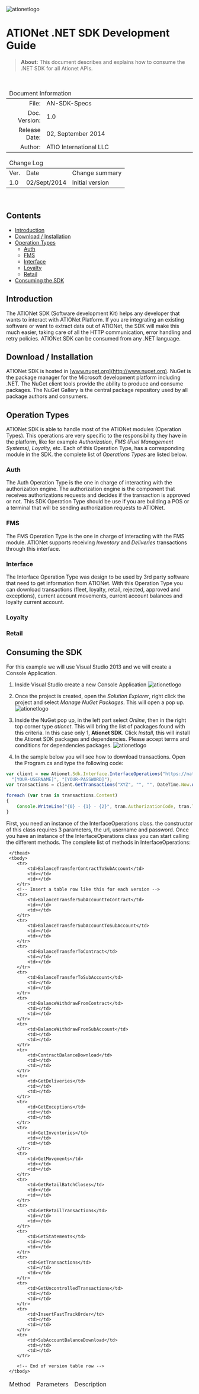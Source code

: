 ![ationetlogo](Content/Images/ATIOnetLogo_250x70.png) 
# ATIONet .NET SDK Development Guide
> **About:** This document describes and explains how to consume the .NET SDK for all Ationet APIs.	

</br>

<table>
	<thead>
		<tr>
			<td colspan="2" class="tablehead">Document Information</td>
		</tr>
	</thead>
	<tbody>
		<tr>
			<td width="20%" class="rowhead" align="right">File:</td>
			<td>AN-SDK-Specs</td>
		</tr>
		<tr>
			<td align="right">Doc. Version:</td>
			<td>1.0</td>
		</tr>
		<tr>
			<td align="right">Release Date:</td>
			<td>02, September 2014</td>
		</tr>
		<tr>
			<td align="right">Author:</td>
			<td>ATIO International LLC</td>
		</tr>
	</tbody>
</table>

<table>
     <thead>
          <tr>
          	<td colspan="3">Change Log</td>
          </tr>
     </thead>
     <tbody>
        <tr>
          	<td>Ver.</td>
            <td>Date</td>
            <td>Change summary</td>
        </tr>
        <!-- Insert a table row like this for each version -->
        <tr>
          	<td>1.0</td>
          	<td>02/Sept/2014</td>
          	<td>Initial version</td>
        </tr>
        <!-- End of version table row -->
     </tbody>
</table>
</br>

<!--###Table of Content -->

## Contents

<!-- MarkdownTOC depth=3 -->

- [Introduction](#introduction)
- [Download / Installation](#download-installation)
- [Operation Types](#operation-types)
  -  [Auth](#auth)
  -  [FMS](#fms)
  -  [Interface](#interface)
  -  [Loyalty](#loyalty)
  -  [Retail](#retail)
- [Consuming the SDK](#consuming-the-sdk)

<!-- /MarkdownTOC -->

## Introduction
The ATIONet SDK (Software development Kit) helps any developer that wants to interact with ATIONet Platform. If you are integrating an existing software or want to extract data out of ATIONet, the SDK will make this much easier, taking care of all the HTTP communication, error handling and retry policies.
ATIONet SDK can be consumed from any .NET language.

## Download / Installation
ATIONet SDK is hosted in [www.nuget.org](http://www.nuget.org). NuGet is the package manager for the Microsoft development platform including .NET. The NuGet client tools provide the ability to produce and consume packages. The NuGet Gallery is the central package repository used by all package authors and consumers.

## Operation Types
ATIONet SDK is able to handle most of the ATIONet modules (Operation Types). This operations are very specific to the responsibility they have in the platform, like for example *Authorization*, *FMS (Fuel Management Systems)*, *Loyalty*, etc. Each of this Operation Type, has a corresponding  module in the SDK. the complete list of *Operations Types* are listed below.

### Auth
The Auth Operation Type is the one in charge of interacting with the authorization engine. The authorization engine is the component that receives authorizations requests and decides if the transaction is approved or not. This SDK Operation Type should be use if you are building a POS or a terminal that will be sending authorization requests to ATIONet. 

### FMS
The FMS Operation Type is the one in charge of interacting with the FMS module. ATIONet supports receiving *Inventory* and *Deliveries* transactions through this interface.

### Interface
The Interface Operation Type was design to be used by 3rd party software that need to get information from ATIONet. With this Operation Type you can download transactions (fleet, loyalty, retail, rejected, approved and exceptions), current account movements, current account balances and loyalty current account.

### Loyalty

### Retail

## Consuming the SDK
For this example we will use Visual Studio 2013 and we will create a Console Application.

1.  Inside Visual Studio create a new Console Application
![ationetlogo](Content/Includes/AN-SDK-Reference/01.png)
1.  Once the project is created, open the *Solution Explorer*, right click the project and select *Manage NuGet Packages*. This will open a pop up.
![ationetlogo](Content/Includes/AN-SDK-Reference/02.png)

3.  Inside the NuGet pop up, in the left part select *Online*, then in the right top corner type *ationet*. This will bring the list of packages found with this criteria. In this case only 1, **Ationet SDK**. Click *Install*, this will install the Ationet SDK packages and dependencies. Please accept terms and conditions for dependencies packages. 
![ationetlogo](Content/Includes/AN-SDK-Reference/03.png)

1.  In the sample below you will see how to download transactions. Open the Program.cs and type the following code:

```javascript
var client = new Ationet.Sdk.Interface.InterfaceOperations("https://native.ationet.com/", 
  "[YOUR-USERNAME]", "[YOUR-PASSWORD]");
var transactions = client.GetTransactions("XYZ", "", "", DateTime.Now.AddDays(-1));

foreach (var tran in transactions.Content)
{
    Console.WriteLine("{0} - {1} - {2}", tran.AuthorizationCode, tran.TerminalCode, tran.ProductAmountDispensed);
}
```

First, you need an instance of the InterfaceOperations class. the constructor of this class requires 3 parameters, the url, username and password.
Once you have an instance of the InterfaceOperations class you can start calling the different methods.
The complete list of methods in InterfaceOperations:


<table>
     <thead>
        <tr> 
			<td>Method</td>
			<td>Parameters</td>
			<td>Description</td>
		</tr>
		
     </thead>
     <tbody>
        <tr>
          	<td>BalanceTransferContractToSubAccount</td>
            <td></td>
            <td></td>
        </tr>
        <!-- Insert a table row like this for each version -->
        <tr>
          	<td>BalanceTransferSubAccountToContract</td>
          	<td></td>
          	<td></td>
        </tr>
        <tr>
          	<td>BalanceTransferSubAccountToSubAccount</td>
            <td></td>
            <td></td>
        </tr>
        <tr>
          	<td>BalanceTransferToContract</td>
            <td></td>
            <td></td>
        </tr>
        <tr>
          	<td>BalanceTransferToSubAccount</td>
            <td></td>
            <td></td>
        </tr>
        <tr>
          	<td>BalanceWithdrawFromContract</td>
            <td></td>
            <td></td>
        </tr>
        <tr>
          	<td>BalanceWithdrawFromSubAccount</td>
            <td></td>
            <td></td>
        </tr>
        <tr>
          	<td>ContractBalanceDownload</td>
            <td></td>
            <td></td>
        </tr>
        <tr>
          	<td>GetDeliveries</td>
            <td></td>
            <td></td>
        </tr>
        <tr>
          	<td>GetExceptions</td>
            <td></td>
            <td></td>
        </tr>
        <tr>
          	<td>GetInventories</td>
            <td></td>
            <td></td>
        </tr>
        <tr>
          	<td>GetMovements</td>
            <td></td>
            <td></td>
        </tr>
        <tr>
          	<td>GetRetailBatchCloses</td>
            <td></td>
            <td></td>
        </tr>
        <tr>
          	<td>GetRetailTransactions</td>
            <td></td>
            <td></td>
        </tr>
        <tr>
          	<td>GetStatements</td>
            <td></td>
            <td></td>
        </tr>
        <tr>
          	<td>GetTransactions</td>
            <td></td>
            <td></td>
        </tr>
        <tr>
          	<td>GetUncontrolledTransactions</td>
            <td></td>
            <td></td>
        </tr>
        <tr>
          	<td>InsertFastTrackOrder</td>
            <td></td>
            <td></td>
        </tr>
        <tr>
          	<td>SubAccountBalanceDownload</td>
            <td></td>
            <td></td>
        </tr>

        <!-- End of version table row -->
     </tbody>
</table>